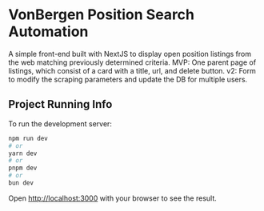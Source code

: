 # VonBergen Position Search Automation
A simple front-end built with NextJS to display open position listings from the web matching previously determined criteria. 
MVP: One parent page of listings, which consist of a card with a title, url, and delete button. 
v2: Form to modify the scraping parameters and update the DB for multiple users.

## Project Running Info
To run the development server:

```bash
npm run dev
# or
yarn dev
# or
pnpm dev
# or
bun dev
```

Open [http://localhost:3000](http://localhost:3000) with your browser to see the result.
